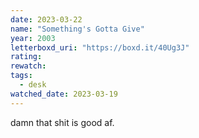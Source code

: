 ```yaml
---
date: 2023-03-22
name: "Something's Gotta Give"
year: 2003
letterboxd_uri: "https://boxd.it/40Ug3J"
rating: 
rewatch: 
tags:
  - desk
watched_date: 2023-03-19
---
```


damn that shit is good af.
